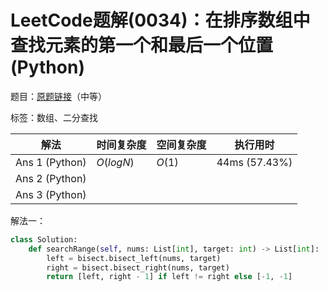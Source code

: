# LeetCode题解(0034)：在排序数组中查找元素的第一个和最后一个位置(Python)

题目：[原题链接](https://leetcode-cn.com/problems/find-first-and-last-position-of-element-in-sorted-array/)（中等）

标签：数组、二分查找

| 解法           | 时间复杂度 | 空间复杂度 | 执行用时      |
| -------------- | ---------- | ---------- | ------------- |
| Ans 1 (Python) | $O(logN)$  | $O(1)$     | 44ms (57.43%) |
| Ans 2 (Python) |            |            |               |
| Ans 3 (Python) |            |            |               |

解法一：

```python
class Solution:
    def searchRange(self, nums: List[int], target: int) -> List[int]:
        left = bisect.bisect_left(nums, target)
        right = bisect.bisect_right(nums, target)
        return [left, right - 1] if left != right else [-1, -1]
```

